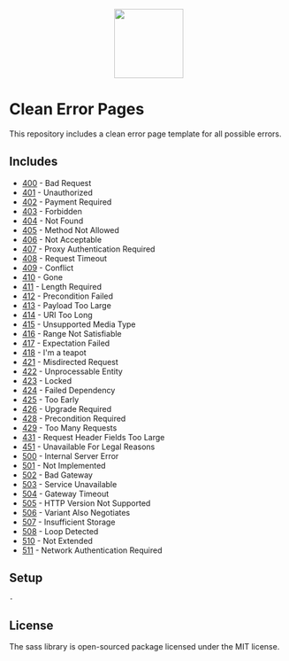 <p align="center">
  <img src="https://icon-library.com/images/html5-icon/html5-icon-13.jpg" width="125">
</p>

# Clean Error Pages
This repository includes a clean error page template for all possible errors.

## Includes
- [400]() - Bad Request
- [401]() - Unauthorized 
- [402]() - Payment Required 
- [403]() - Forbidden 
- [404]() - Not Found 
- [405]() - Method Not Allowed 
- [406]() - Not Acceptable 
- [407]() - Proxy Authentication Required 
- [408]() - Request Timeout 
- [409]() - Conflict 
- [410]() - Gone
- [411]() - Length Required 
- [412]() - Precondition Failed 
- [413]() - Payload Too Large 
- [414]() - URI Too Long 
- [415]() - Unsupported Media Type 
- [416]() - Range Not Satisfiable 
- [417]() - Expectation Failed 
- [418]() - I\'m a teapot 
- [421]() - Misdirected Request 
- [422]() - Unprocessable Entity 
- [423]() - Locked 
- [424]() - Failed Dependency 
- [425]() - Too Early 
- [426]() - Upgrade Required 
- [428]() - Precondition Required 
- [429]() - Too Many Requests 
- [431]() - Request Header Fields Too Large 
- [451]() - Unavailable For Legal Reasons 
- [500]() - Internal Server Error 
- [501]() - Not Implemented 
- [502]() - Bad Gateway
- [503]() - Service Unavailable 
- [504]() - Gateway Timeout
- [505]() - HTTP Version Not Supported 
- [506]() - Variant Also Negotiates 
- [507]() - Insufficient Storage 
- [508]() - Loop Detected 
- [510]() - Not Extended 
- [511]() - Network Authentication Required

## Setup
```
- 
```

## License
The sass library is open-sourced package licensed under the MIT license.
